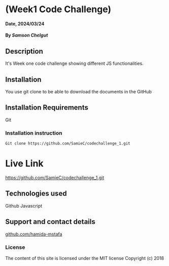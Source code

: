 # (Week1 Code Challenge)

#### Date, 2024/03/24

#### By *Samson Chelgut*

## Description
It's Week one code challenge showing different JS functionalities.

## Installation
You use git clone to be able to download the documents in the GitHub

## Installation Requirements
Git

### Installation instruction
```
Git clone https://github.com/SamieC/codechallenge_1.git

```

# Live Link
https://github.com/SamieC/codechallenge_1.git

## Technologies used

Github
Javascript

## Support and contact details
[github.com/hamida-mstafa](https://github.com/SamieC)

### License
The content of this site is licensed under the MIT license
Copyright (c) 2018
